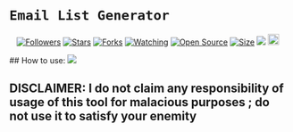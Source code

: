 # ```Email List Generator```
<p align="center">
<a href="https://github.com/majhcc/followers"><img title="Followers" src="https://img.shields.io/github/followers/majhcc?color=red&style=flat-square"></a>
<a href="https://github.com/majhcc/api-majhcc/stargazers/"><img title="Stars" src="https://img.shields.io/github/stars/majhcc/api-majhcc?color=blue&style=flat-square"></a>
<a href="https://github.com/majhcc/api-majhcc/network/members"><img title="Forks" src="https://img.shields.io/github/forks/majhcc/api-majhcc?color=red&style=flat-square"></a>
<a href="https://github.com/majhcc/api-majhcc/watchers"><img title="Watching" src="https://img.shields.io/github/watchers/majhcc/api-majhcc?label=Watchers&color=blue&style=flat-square"></a>
<a href="https://github.com/majhcc/Rest-api-alphabot"><img title="Open Source" src="https://badges.frapsoft.com/os/v2/open-source.svg?v=103"></a>
<a href="https://github.com/majhcc/Rest-api-alphabot/"><img title="Size" src="https://img.shields.io/github/repo-size/majhcc/Rest-api-alphabot?style=flat-square&color=green"></a>
<a href="https://hits.seeyoufarm.com"><img src="https://hits.seeyoufarm.com/api/count/incr/badge.svg?url=https%3A%2F%2Fgithub.com%2Fmajhcc%2FRest-api-alphabot&count_bg=%2379C83D&title_bg=%23555555&icon=probot.svg&icon_color=%2300FF6D&title=hits&edge_flat=false"/></a>
<a href="https://github.com/majhcc/Rest-api-alphabot/graphs/commit-activity"><img height="20" src="https://img.shields.io/badge/Maintained%3F-yes-green.svg"></a>&nbsp;&nbsp;
</p>
<p align='center'>
    </p>
## How to use:
  <img src="https://majhcc.pw/d/file1.gif" /></>
</p>

## DISCLAIMER: I do not claim any responsibility of usage of this tool for malacious purposes ; do not use it to satisfy your enemity

